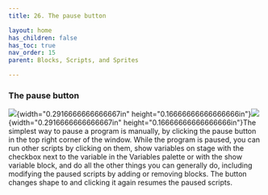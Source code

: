 ```yaml
---
title: 26. The pause button

layout: home
has_children: false
has_toc: true
nav_order: 15
parent: Blocks, Scripts, and Sprites

---
```


### The pause button

![](image115.png){width="0.2916666666666667in"
height="0.16666666666666666in"}![](image116.png){width="0.2916666666666667in"
height="0.16666666666666666in"}The simplest way to pause a program is
manually, by clicking the pause button in the top right corner of the
window. While the program is paused, you can run other scripts by
clicking on them, show variables on stage with the checkbox next to the
variable in the Variables palette or with the show variable block, and
do all the other things you can generally do, including modifying the
paused scripts by adding or removing blocks. The button changes shape to
and clicking it again resumes the paused scripts.

